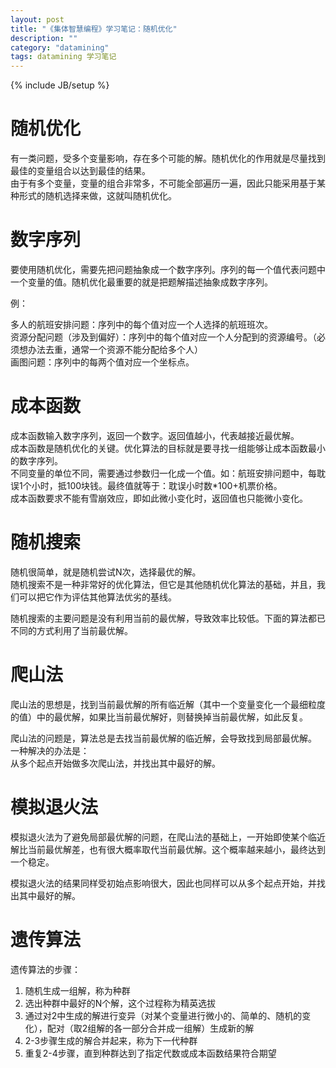 ```yaml
---
layout: post
title: "《集体智慧编程》学习笔记：随机优化"
description: ""
category: "datamining"
tags: datamining 学习笔记
---
```

{% include JB/setup %}

# 随机优化

有一类问题，受多个变量影响，存在多个可能的解。随机优化的作用就是尽量找到最佳的变量组合以达到最佳的结果。  
由于有多个变量，变量的组合非常多，不可能全部遍历一遍，因此只能采用基于某种形式的随机选择来做，这就叫随机优化。  
  

# 数字序列

要使用随机优化，需要先把问题抽象成一个数字序列。序列的每一个值代表问题中一个变量的值。随机优化最重要的就是把题解描述抽象成数字序列。    

例：  

多人的航班安排问题：序列中的每个值对应一个人选择的航班班次。  
资源分配问题（涉及到偏好）：序列中的每个值对应一个人分配到的资源编号。（必须想办法去重，通常一个资源不能分配给多个人）  
画图问题：序列中的每两个值对应一个坐标点。


# 成本函数

成本函数输入数字序列，返回一个数字。返回值越小，代表越接近最优解。    
成本函数是随机优化的关键。优化算法的目标就是要寻找一组能够让成本函数最小的数字序列。  
不同变量的单位不同，需要通过参数归一化成一个值。如：航班安排问题中，每耽误1个小时，抵100块钱。最终值就等于：耽误小时数*100+机票价格。  
成本函数要求不能有雪崩效应，即如此微小变化时，返回值也只能微小变化。


# 随机搜索

随机很简单，就是随机尝试N次，选择最优的解。  
随机搜索不是一种非常好的优化算法，但它是其他随机优化算法的基础，并且，我们可以把它作为评估其他算法优劣的基线。

随机搜索的主要问题是没有利用当前的最优解，导致效率比较低。下面的算法都已不同的方式利用了当前最优解。

<!--more-->

# 爬山法

爬山法的思想是，找到当前最优解的所有临近解（其中一个变量变化一个最细粒度的值）中的最优解，如果比当前最优解好，则替换掉当前最优解，如此反复。

爬山法的问题是，算法总是去找当前最优解的临近解，会导致找到局部最优解。  
一种解决的办法是：  
从多个起点开始做多次爬山法，并找出其中最好的解。  


# 模拟退火法

模拟退火法为了避免局部最优解的问题，在爬山法的基础上，一开始即使某个临近解比当前最优解差，也有很大概率取代当前最优解。这个概率越来越小，最终达到一个稳定。  

模拟退火法的结果同样受初始点影响很大，因此也同样可以从多个起点开始，并找出其中最好的解。



# 遗传算法

遗传算法的步骤：

1. 随机生成一组解，称为种群
2. 选出种群中最好的N个解，这个过程称为精英选拔
3. 通过对2中生成的解进行变异（对某个变量进行微小的、简单的、随机的变化），配对（取2组解的各一部分合并成一组解）生成新的解
4. 2-3步骤生成的解合并起来，称为下一代种群
5. 重复2-4步骤，直到种群达到了指定代数或成本函数结果符合期望




